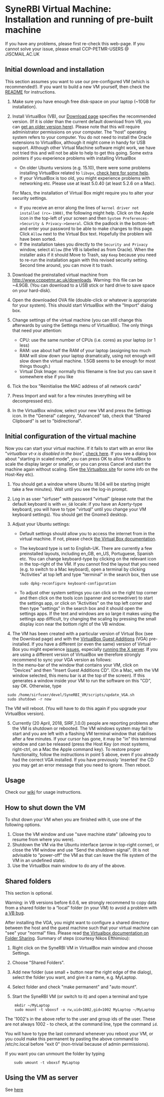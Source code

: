 # SyneRBI Virtual Machine: Installation and running of pre-built machine

If you have any problems, please first re-check this web-page. If you cannot solve your issue, please email CCP-PETMR-USERS @ JISCMAIL.AC.UK


## Initial download and installation
This section assumes you want to use our pre-configured VM (which is recommended!). If you want to build a new VM yourself, then check the [README](README.md) for instructions.

1. Make sure you have enough free disk-space on your laptop (~10GB for installation).

2. Install VirtualBox (VB), our [Download page](http://www.ccppetmr.ac.uk/downloads) specifies the recommended version. 
(If it is older than the current default download from VB, you can [get an older version here](https://www.virtualbox.org/wiki/Download_Old_Builds)). Please note that this will require administrator permissions on your computer. The "host" operating system refers to your computer. 
You do not need to install the Oracle extensions to VirtualBox, although it might come in handy for USB support. 
Although other Virtual Machine software might work, we have not tried this and will not be able to help to get this going.
  Some extra pointers if you experience problems with installing VirtualBox
    - On older Ubuntu versions (e.g. 15.10), there were some problems installing VirtualBox related to `libvpx`, [check here for some help](https://forums.virtualbox.org/viewtopic.php?f=7&t=74050).
    - If your VirtualBox is too old, you might experience problems with networking etc. Please use at least 5.0.40 (at least 5.2.6 on a Mac).
    
    For Macs, the installation of Virtual Box might require you to alter your security settings. 
    - If you receive an error along the lines of `kernel driver not installed (rc=-1908)`, the following might help. Click on the Apple icon in the top-left of your screen and then `System Preferences->Security & Privacy->General`. Click the padlock in the bottom-left and enter your password to be able to make changes to this page. Click `Allow` next to the Virtual Box text. Hopefully the problem will have been sorted.
    - If the installation takes you directly to the `Security and Privacy` window, select `Allow` (the VB is labelled as from Oracle). When the installer asks if it should Move to Trash, say `Keep` because you need to re-run the installation again with this revised security setting. Second time around, you can move it to trash.

3. Download the preinstalled virtual machine from http://www.ccppetmr.ac.uk/downloads.
Warning: this file can be ~4.9GB. (You can download to a USB stick or hard drive to save space on your hard-disk).

4. Open the downloaded OVA file (double-click or whatever is appropriate for your system). This should start VirtualBox with the "Import" dialog box.

5. Change settings of the virtual machine (you can still change this afterwards by using the Settings menu of VirtualBox). The only things that need your attention:
	- CPU: use the same number of CPUs (i.e. cores) as your laptop (or 1 less)
	- RAM: use about half the RAM of your laptop (assigning too much RAM will slow down your laptop dramatically, using not enough will slow down the virtual machine. 1.5GB seems to be enough for most things though.)
	- Virtual Disk Image: normally this filename is fine but you can save it somewhere else if you like

6. Tick the box "Reinitialise the MAC address of all network cards"

7. Press Import and wait for a few minutes (everything will be decompressed etc).

8. In the VirtualBox window, select your new VM and press the Settings icon. In the "General" category, "Advanced" tab, check that "Shared Clipboard" is set to "bidirectional".

## Initial configuration of the virtual machine

Now you can start your virtual machine. If it fails to start with an error like "*virtualbox vt-x is disabled in the bios*", [check here](http://www.howtogeek.com/213795/how-to-enable-intel-vt-x-in-your-computers-bios-or-uefi-firmware/).
If you see a dialog box about "starting in scaled mode", you can press OK to allow VirtualBox to scale the display larger or smaller, or you can press Cancel and start the machine again without scaling. (See [the Virtualbox site](https://www.virtualbox.org/manual/) for some info on the Host-Key etc).

1. You should get a window where Ubuntu 18.04 will be starting (might take a few minutes). Wait until you see the log-in prompt.

2. Log in as user "sirfuser" with password "virtual" (please note that the default keyboard is with `en_GB` locale: if you have an Azerty-type keyboard, you will have to type "virtuql" until you change your VM keyboard settings). You should get the Gnome3 desktop.

3. Adjust your Ubuntu settings:
    - Default settings should allow you to access the internet from in the virtual machine.
      If not, please check [the Virtual Box documentation](http://www.virtualbox.org/manual/ch03.html#settings-network).
    - The keyboard type is set to English-UK. There are currently a few preinstalled layouts, including en_GB, en_US, Portuguese, Spanish etc.
      You can change keyboard-type by clicking on the relevant icon in the top-right of the VM.
      If you cannot find the layout that you need (e.g. to switch to a Mac keyboard), open a terminal by clicking "Activities" at top left and type "terminal" in the search box, then use

      ```
      sudo dpkg-reconfigure keyboard-configuration
      ```

    - To adjust other system settings you can click on the right top corner and then click on the tools icon (spanner and screwdriver) to start the settings app, or click on "Activities" on the top left corner and then type "settings" in the search box and it should open the settings apps. If the text and windows are so large it makes using the settings app difficult, try changing the scaling by pressing the small display icon near the bottom right of the VB window. 

4. The VM has been created with a particular version of Virtual Box (see the Download page) and with the [VirtualBox Guest Additions](https://www.virtualbox.org/manual/ch04.html) (VGA) pre-installed. If you have a different (or even the same) version of Virtual Box you might experience [issues](https://github.com/SyneRBI/SyneRBI_VM/issues/9), especially [running the X server](https://github.com/SyneRBI/SyneRBI_VM/issues/60#issuecomment-367611385). If you are using a different version of VirtualBox we therefore strongly recommend to sync your VGA version as follows:\
In the menu-bar of the window that contains your VM, click on "Devices" and then "Insert Guest Additions CD". (On a Mac, with the VM window selected, this menu bar is at the top of the screen). If this generates a window inside your VM to run the software on this "CD", say OK. Otherwise, type

  ```
   sudo /home/sirfuser/devel/SyneRBI_VM/scripts/update_VGA.sh
   sudo shutdown -r now
  ```
The VM will reboot. (You will have to do this again if you upgrade your VirtualBox version).

5. Currently (20 April, 2018, SIRF_1.0.0) people are reporting problems after the VM is shutdown or rebooted. The VM windows system may fail to start and you are left with a flashing VM terminal window that stabilises after a few minutes. If your cursor has gone, it may be "in" this terminal window and can be released (press the Host Key (on most systems, right-ctrl, on a Mac the Apple command key). To restore proper functionality, follow the instructions in point 5 above, even if you already had the correct VGA installed. If you have previously 'inserted' the CD you may get an error message that you need to ignore. Then reboot.

## Usage 
Check our [wiki](https://github.com/SyneRBI/SyneRBI_VM/wiki) for usage instructions.

## How to shut down the VM

To shut down your VM when you are finished with it, use one of the following options. 

1. Close the VM window and use "save machine state" (allowing you to resume from where you were).
2. Shutdown the VM via the Ubuntu interface (arrow in top-right corner), or close the VM window
and use "Send the shutdown signal". 
(It is not advisable to "power-off" the VM as that can leave the file system of the VM in an undefined state).
3. Use the VirtualBox main window to do any of the above.

## Shared folders
 
This section is optional.
 
Warning: in VB versions before 6.0.6, we strongly recommend to copy data from a shared folder to a “local” folder (in your VM) to avoid a problem with [a VB bug](https://www.virtualbox.org/ticket/9485).
 
After installing the VGA, you might want to configure a shared directory between the host and the guest machine such that your virtual machine can "see" your "normal" files. Please read [the Virtualbox documentation on Folder Sharing](http://www.virtualbox.org/manual/ch04.html#sharedfolders). 
Summary of steps (courtesy Nikos Efthimiou):
 
 1. Right click on the SyneRBI VM in VirtualBox main window and choose Settings.
 2. Choose "Shared Folders".
 3. Add new folder (use small + button near the right edge of the dialog), select the folder you want, and give it a name, e.g. MyLaptop.
 4. Select folder and check "make permanent" and "auto mount".
 5. Start the SyneRBI VM (or switch to it) and open a terminal and type
 
         mkdir ~/MyLaptop
         sudo mount -t vboxsf -o rw,uid=1002,gid=1002 MyLaptop ~/MyLaptop
 The '1002's in the above refer to the user and group ids of the user. These are not always 1002 - to check, at the command line, type the command `id`.
 
 You will have to type the last command whenever you reboot your VM, or you could make this permanent by pasting the above command to /etc/rc.local before "exit 0" (non-trivial because of admin permissions). 

If you want you can unmount the folder by typing

        sudo umount -t vboxsf MyLaptop

## Using the VM as server

See [here](https://github.com/SyneRBI/SyneRBI_VM/blob/master/Using_VM_as_server.md)
